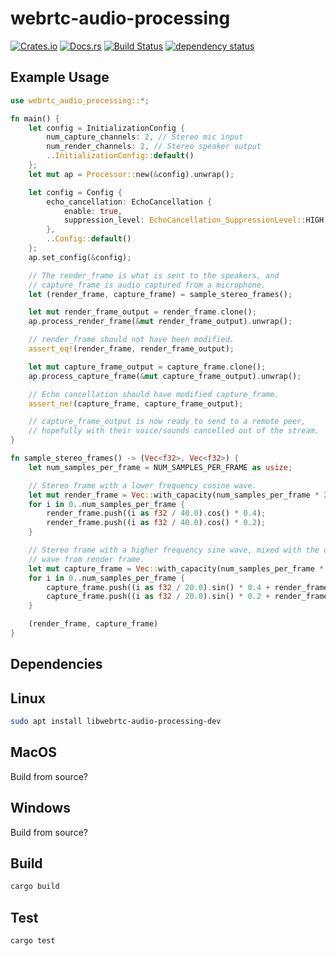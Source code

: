 # webrtc-audio-processing
[![Crates.io](https://img.shields.io/crates/v/webrtc-audio-processing.svg)](https://crates.io/crates/webrtc-audio-processing)
[![Docs.rs](https://docs.rs/webrtc-audio-processing/badge.svg)](https://docs.rs/webrtc-audio-processing)
[![Build Status](https://travis-ci.org/tonarino/webrtc-audio-processing.svg?branch=master)](https://travis-ci.org/tonarino/webrtc-audio-processing)
[![dependency status](https://deps.rs/repo/github/tonarino/webrtc-audio-processing/status.svg)](https://deps.rs/repo/github/tonarino/webrtc-audio-processing)

## Example Usage

```rust
use webrtc_audio_processing::*;

fn main() {
    let config = InitializationConfig {
        num_capture_channels: 2, // Stereo mic input
        num_render_channels: 2, // Stereo speaker output
        ..InitializationConfig::default()
    };
    let mut ap = Processor::new(&config).unwrap();

    let config = Config {
        echo_cancellation: EchoCancellation {
            enable: true,
            suppression_level: EchoCancellation_SuppressionLevel::HIGH,
        },
        ..Config::default()
    };
    ap.set_config(&config);

    // The render_frame is what is sent to the speakers, and
    // capture_frame is audio captured from a microphone.
    let (render_frame, capture_frame) = sample_stereo_frames();

    let mut render_frame_output = render_frame.clone();
    ap.process_render_frame(&mut render_frame_output).unwrap();

    // render_frame should not have been modified.
    assert_eq!(render_frame, render_frame_output);

    let mut capture_frame_output = capture_frame.clone();
    ap.process_capture_frame(&mut capture_frame_output).unwrap();

    // Echo cancellation should have modified capture_frame.
    assert_ne!(capture_frame, capture_frame_output);

    // capture_frame_output is now ready to send to a remote peer,
    // hopefully with their voice/sounds cancelled out of the stream.
}

fn sample_stereo_frames() -> (Vec<f32>, Vec<f32>) {
    let num_samples_per_frame = NUM_SAMPLES_PER_FRAME as usize;

    // Stereo frame with a lower frequency cosine wave.
    let mut render_frame = Vec::with_capacity(num_samples_per_frame * 2);
    for i in 0..num_samples_per_frame {
        render_frame.push((i as f32 / 40.0).cos() * 0.4);
        render_frame.push((i as f32 / 40.0).cos() * 0.2);
    }

    // Stereo frame with a higher frequency sine wave, mixed with the cosine
    // wave from render frame.
    let mut capture_frame = Vec::with_capacity(num_samples_per_frame * 2);
    for i in 0..num_samples_per_frame {
        capture_frame.push((i as f32 / 20.0).sin() * 0.4 + render_frame[i * 2] * 0.2);
        capture_frame.push((i as f32 / 20.0).sin() * 0.2 + render_frame[i * 2 + 1] * 0.2);
    }

    (render_frame, capture_frame)
}
```

## Dependencies

## Linux

```sh
sudo apt install libwebrtc-audio-processing-dev
```

## MacOS

Build from source?

## Windows

Build from source?

## Build

```sh
cargo build
```

## Test

```sh
cargo test
```
